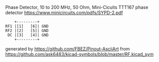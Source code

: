 Phase Detector, 10 to 200 MHz, 50 Ohm, Mini-Cicuits TTT167
phase detector
https://www.minicircuits.com/pdfs/SYPD-2.pdf


	    +---------+
	RF1 |[1]   [6]| GND
	RF2 |[2]   [5]| GND
	 DC |[3]   [4]| GND
	    +---------+


generated by https://github.com/FBEZ/Pinout-AsciiArt from https://github.com/ask6483/kicad-symbols/blob/master/RF.kicad_sym